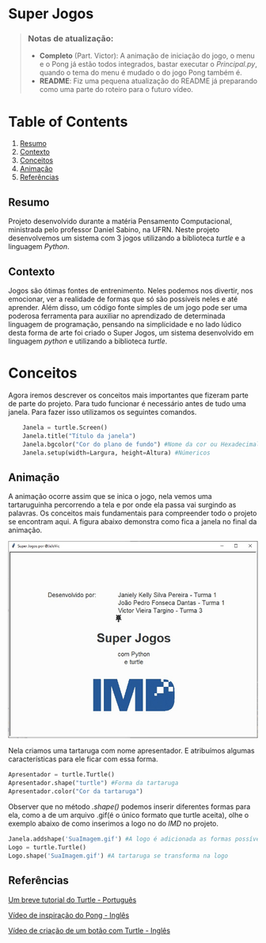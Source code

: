 # Super Jogos

>### Notas de atualização:
>* **Completo** (Part. Victor): A animação de iniciação do jogo, o menu e o Pong já estão todos integrados, bastar executar o *Principal.py*, quando o tema do menu é mudado o do jogo Pong também é.
>* **README**: Fiz uma pequena atualização do README já preparando como uma parte do roteiro para o futuro vídeo.

# Table of Contents
1. [Resumo](##Resumo)
2. [Contexto](##Contexto)
3. [Conceitos](#Conceitos)
4. [Animação](#Animação)
5. [Referências](##Referências)

## Resumo
Projeto desenvolvido durante a matéria Pensamento Computacional, ministrada pelo professor Daniel Sabino, na UFRN. Neste projeto desenvolvemos um sistema com 3 jogos utilizando a biblioteca *turtle* e a linguagem *Python*.

## Contexto
Jogos são ótimas fontes de entrenimento. Neles podemos nos divertir, nos emocionar, ver a realidade de formas que só são possíveis neles e até aprender. Além disso, um código fonte simples de um jogo pode ser uma poderosa ferramenta para auxiliar no aprendizado de determinada linguagem de programação, pensando na simplicidade e no lado lúdico desta forma de arte foi criado o Super Jogos, um sistema desenvolvido em linguagem *python* e utilizando a biblioteca *turtle*.

# Conceitos
Agora iremos descrever os conceitos mais importantes que fizeram parte de parte do projeto. Para tudo funcionar é necessário antes de tudo uma janela. Para fazer isso utilizamos os seguintes comandos.

```python
    Janela = turtle.Screen()
    Janela.title("Título da janela")
    Janela.bgcolor("Cor do plano de fundo") #Nome da cor ou Hexadecimal (tavlez RGB?)
    Janela.setup(width=Largura, height=Altura) #Númericos
```

## Animação
A animação ocorre assim que se inica o jogo, nela vemos uma tartaruguinha percorrendo a tela e por onde ela passa vai surgindo as palavras. Os conceitos mais fundamentais para compreender todo o projeto se encontram aqui. A figura abaixo demonstra como fica a janela no final da animação.

![Imagem de Introdução](Documento\ImagemIntroducao.jpg)

Nela criamos uma tartaruga com nome apresentador. E atribuímos algumas características para ele ficar com essa forma.

```python
Apresentador = turtle.Turtle()
Apresentador.shape("turtle") #Forma da tartaruga
Apresentador.color("Cor da tartaruga")
```
Observer que no método *.shape()* podemos inserir diferentes formas para ela, como a de um arquivo .gif(é o único formato que turtle aceita), olhe o exemplo abaixo de como inserimos a logo no do *IMD* no projeto.

```python
Janela.addshape('SuaImagem.gif') #A logo é adicionada as formas possíveis
Logo = turtle.Turtle()
Logo.shape('SuaImagem.gif') #A tartaruga se transforma na logo
```

## Referências
[Um breve tutorial do Turtle - Português](https://medium.com/reflex%C3%A3o-computacional/m%C3%B3dulo-turtle-d8949db55008)

[Vídeo de inspiração do Pong - Inglês](https://www.youtube.com/watch?v=XGf2GcyHPhc&t=19452s&ab_channel=freeCodeCamp.org)

[Vídeo de criação de um botão com Turtle - Inglês](https://www.youtube.com/watch?v=-XiZIEcDukY&ab_channel=RounakBhowmik)
